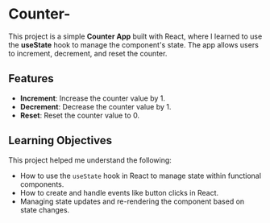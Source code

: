 # Counter-

This project is a simple **Counter App** built with React, where I learned to use the **useState** hook to manage the component's state. The app allows users to increment, decrement, and reset the counter.

## Features

- **Increment**: Increase the counter value by 1.
- **Decrement**: Decrease the counter value by 1.
- **Reset**: Reset the counter value to 0.

## Learning Objectives

This project helped me understand the following:

- How to use the `useState` hook in React to manage state within functional components.
- How to create and handle events like button clicks in React.
- Managing state updates and re-rendering the component based on state changes.
